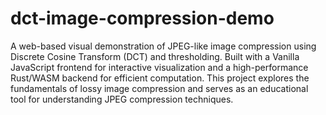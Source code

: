 # dct-image-compression-demo
A web-based visual demonstration of JPEG-like image compression using Discrete Cosine Transform (DCT) and thresholding. Built with a Vanilla JavaScript frontend for interactive visualization and a high-performance Rust/WASM backend for efficient computation. This project explores the fundamentals of lossy image compression and serves as an educational tool for understanding JPEG compression techniques.
